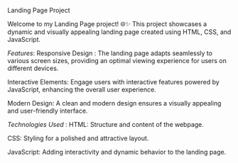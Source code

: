 Landing Page Project



Welcome to my Landing Page project! 🌐✨ This project showcases a dynamic and visually appealing landing page created using HTML, CSS, and JavaScript.



_Features_:
Responsive Design : The landing page adapts seamlessly to various screen sizes, providing an optimal viewing experience for users on different devices.

Interactive Elements: Engage users with interactive features powered by JavaScript, enhancing the overall user experience.

Modern Design: A clean and modern design ensures a visually appealing and user-friendly interface.

_Technologies Used_ :
HTML: Structure and content of the webpage.

CSS: Styling for a polished and attractive layout.

JavaScript: Adding interactivity and dynamic behavior to the landing page.
